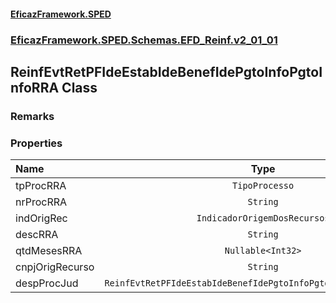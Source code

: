 #### [EficazFramework.SPED](EficazFrameworkSPED.md 'EficazFramework SPED')
### [EficazFramework.SPED.Schemas.EFD_Reinf.v2_01_01](EficazFramework.SPED.Schemas.EFD_Reinf.v2_01_01.md 'EficazFramework.SPED.Schemas.EFD_Reinf.v2_01_01')

## ReinfEvtRetPFIdeEstabIdeBenefIdePgtoInfoPgtoInfoRRA Class

### Remarks
### Properties

| Name | Type | |
| :--- | :---: | :--- |
| tpProcRRA | `TipoProcesso` |  |
| nrProcRRA | `String` |  |
| indOrigRec | `IndicadorOrigemDosRecursos` |  |
| descRRA | `String` |  |
| qtdMesesRRA | `Nullable<Int32>` |  |
| cnpjOrigRecurso | `String` |  |
| despProcJud | `ReinfEvtRetPFIdeEstabIdeBenefIdePgtoInfoPgtoInfoRRADespProcJud` |  |
